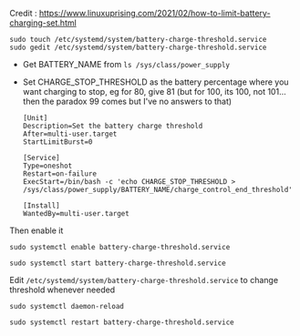 Credit : https://www.linuxuprising.com/2021/02/how-to-limit-battery-charging-set.html


    sudo touch /etc/systemd/system/battery-charge-threshold.service
    sudo gedit /etc/systemd/system/battery-charge-threshold.service


- Get BATTERY_NAME from `ls /sys/class/power_supply`
- Set CHARGE_STOP_THRESHOLD as the battery percentage where you want charging to stop, eg for 80, give 81 (but for 100, its 100, not 101... then the paradox 99 comes but I've no answers to that)


      [Unit]
      Description=Set the battery charge threshold
      After=multi-user.target
      StartLimitBurst=0

      [Service]
      Type=oneshot
      Restart=on-failure
      ExecStart=/bin/bash -c 'echo CHARGE_STOP_THRESHOLD > /sys/class/power_supply/BATTERY_NAME/charge_control_end_threshold'

      [Install]
      WantedBy=multi-user.target
    

Then enable it


    sudo systemctl enable battery-charge-threshold.service

    sudo systemctl start battery-charge-threshold.service


Edit `/etc/systemd/system/battery-charge-threshold.service` to change threshold whenever needed 

    sudo systemctl daemon-reload

    sudo systemctl restart battery-charge-threshold.service

